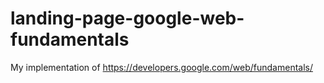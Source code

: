 landing-page-google-web-fundamentals
====================================

My implementation of https://developers.google.com/web/fundamentals/
